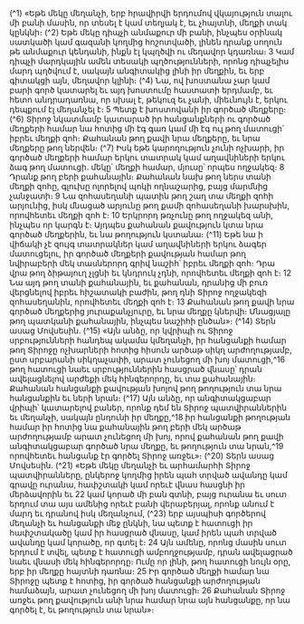 
(^1) «Եթե մեկը մեղանչի, երբ հրավիրվի երդումով վկայություն տալու մի բանի մասին, որ տեսել է կամ տեղյակ է, եւ
չհայտնի, մեղքի տակ կընկնի։
(^2) Եթե մեկը դիպչի անմաքուր մի բանի, ինչպես օրինակ սատկածի կամ գազանի կողմից հոշոտվածի, լինեն դրանք
սողուն թե անմաքուր կենդանի, ինքն էլ կպղծվի ու մեղավոր կդառնա։ 3 Կամ դիպչի մարդկային ամեն տեսակի
պղծությունների, որոնց դիպչելիս մարդ պղծվում է, սակայն անգիտակից լինի իր մեղքին, եւ երբ գիտակցի այն, մեղավոր
կլինի։
(^4) Նա, ով խոստանա չար կամ բարի գործ կատարել եւ այդ խոստումը հաստատի երդմամբ, եւ հետո անդրադառնա,
որ սխալ է, թեկուզ եւ չանի, միեւնույն է, երկու դեպքում էլ մեղանչել է։ 5 Պետք է խոստովանի իր գործած մեղքերը։
(^6) Տիրոջ նկատմամբ կատարած իր հանցանքների ու գործած մեղքերի համար նա հոտից մի էգ գառ կամ մի էգ ուլ
թող մատուցի՝ իբրեւ մեղքի զոհ։ Քահանան թող քավի նրա մեղքերը, եւ նրա մեղքերը թող ներվեն։
(^7) Իսկ եթե կարողություն չունի ոչխարի, իր գործած մեղքերի համար երկու տատրակ կամ աղավնիների երկու ձագ
թող մատուցի. մեկը՝ մեղքի համար, մյուսը՝ որպես ողջակեզ։ 8 Դրանք թող բերի քահանային։ Քահանան նախ թող ներս
տանի մեղքի զոհը, գլուխը ոլորելով պոկի ողնաշարից, բայց մարմնից չանջատի։ 9 Նա զոհասեղանի պատին թող շաղ
տա մեղքի զոհի արյունից, իսկ մնացած արյունը թող քամի զոհասեղանի խարսխին, որովհետեւ մեղքի զոհ է։ 10 Երկրորդ
թռչունը թող ողջակեզ անի, ինչպես որ կարգն է։ Այդպես քահանան քավություն կտա նրա գործած մեղքերին, եւ նա
թողություն կստանա։
(^11) Եթե նա ի վիճակի չէ զույգ տատրակներ կամ աղավնիների երկու ձագեր մատուցելու, իր գործած մեղքերի
քավության համար թող նվիրաբերի մեկ տասներորդ գրիվ նաշիհ՝ իբրեւ մեղքի զոհ։ Դրա վրա թող ձիթայուղ չլցնի եւ
կնդրուկ չդնի, որովհետեւ մեղքի զոհ է։ 12 Նա այդ թող տանի քահանային, եւ քահանան, դրանից մի բուռ վերցնելով իբրեւ
հիշատակի բաժին, թող դնի Տիրոջ ողջակեզի զոհասեղանին, որովհետեւ մեղքի զոհ է։ 13 Քահանան թող քավի նրա
գործած մեղքերից յուրաքանչյուրը, եւ նրա մեղքը կներվի։ Մնացյալը թող պատկանի քահանային, ինչպես նաշիհի
ընծան»։
(^14) Տերն ասաց Մովսեսին. (^15) «Այն անձը, որ կվրիպի ու Տիրոջ սրբությունների հանդեպ ակամա կմեղանչի, իր
հանցանքի համար թող Տիրոջը ոչխարների հոտից հիսուն արծաթ սիկղ արժողությամբ, ըստ սրբարանի սիկղաչափի,
արատ չունեցող մի խոյ մատուցի,^16 թող հատուցի նաեւ սրբություններին հասցրած վնասը՝ դրան ավելացնելով արժեքի
մեկ հինգերորդը, եւ տա քահանային։ Քահանան հանցանքի քավության խոյով թող թողություն տա նրա հանցանքին եւ
ների նրան։
(^17) Այն անձը, որ անգիտակցաբար վրիպի՝ կատարելով բաներ, որոնք դեմ են Տիրոջ պատվիրաններին եւ մեղանչի,
սակայն ընդունի իր մեղքը,^18 իր հանցանքի թողության համար իր հոտից նա քահանային թող բերի մեկ արծաթ
արժողությամբ արատ չունեցող մի խոյ, որով քահանան թող քավի անգիտակցաբար գործած նրա մեղքը, եւ թողություն
տա նրան,^19 որովհետեւ հանցանք էր գործել Տիրոջ առջեւ»։
(^20) Տերն ասաց Մովսեսին. (^21) «Եթե մեկը մեղանչի եւ արհամարհի Տիրոջ պատվիրանները, ընկերոջ կողմից իրեն պահ
տրված ավանդը կամ գրավը ուրանա, հափշտակի կամ որեւէ վնաս հասցնի իր մերձավորին եւ 22 կամ կորած մի բան գտնի,
բայց ուրանա եւ սուտ երդում տա այս ամենից որեւէ բանի վերաբերյալ, որոնք անում է մարդ եւ դրանով իսկ մեղանչում,
(^23) երբ այսպիսի գործերով մեղանչի եւ հանցանքի մեջ ընկնի, նա պետք է հատուցի իր հափշտակածը կամ իր հասցրած
վնասը, կամ իրեն պահ տրված ավանդը կամ կորածը, որ գտել է։ 24 Այն ամենը, որոնց մասին սուտ երդում է տվել, պետք
է հատուցի ամբողջությամբ, դրան ավելացրած նաեւ վնասի մեկ հինգերորդը։ Ումը որ լինի, թող հատուցի նույն օրը, երբ
իր մեղքը հայտնի դառնա։ 25 Իր գործած մեղքի համար նա Տիրոջը պետք է հոտից, իր գործած հանցանքի արժողության
համաձայն, արատ չունեցող մի խոյ մատուցի։ 26 Քահանան Տիրոջ առջեւ թող քավություն անի նրա համար նրա այն
հանցանքը, որ նա գործել է, եւ թողություն տա նրան»։

